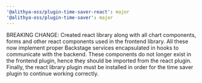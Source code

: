 ```yaml
---
'@alithya-oss/plugin-time-saver-react': major
'@alithya-oss/plugin-time-saver': major
---
```


BREAKING CHANGE: Created react library along with all chart components, forms and other react components used in the frontend library. All these now implement proper Backstage services encapsulated in hooks to communicate with the backend. These components do not longer exist in the frontend plugin, hence they should be imported from the react plugin. Finally, the react library plugin must be installed in order for the time saver plugin to continue working correctly.
